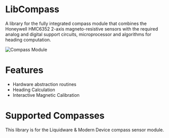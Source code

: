 LibCompass
===========

A library for the fully integrated compass module that combines the Honeywell HMC6352 2-axis magneto-resistive sensors with the required analog and digital support circuits, microprocessor and algorithms for heading computation. 

![Compass Module](http://www0.liquidware.com/system/0000/3041/Compass_Assembled_small.jpg?1270956934)

Features
========

* Hardware abstraction routines
* Heading Calculation
* Interactive Magnetic Calibration

Supported Compasses
==================

This library is for the Liquidware & Modern Device compass sensor module. 